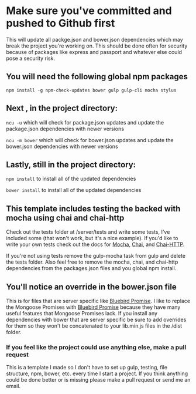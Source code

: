# Make sure you've committed and pushed to Github first

This will update all packge.json and bower.json dependencies which may break the project you're working on. This should be done often for security because of packages like express and passport and whatever else could pose a security risk.

## You will need the following global npm packages

`npm install -g npm-check-updates bower gulp gulp-cli mocha stylus`

## Next , in the project directory:

`ncu -u`
which will check for package.json updates and update the package.json dependencies with newer versions

`ncu -m bower`
which will check for bower.json updates and update the bower.json dependencies with newer versions

## Lastly, still in the project directory:

`npm install`
to install all of the updated dependencies

`bower install`
to install all of the updated dependencies

## This template includes testing the backed with mocha using chai and chai-http

Check out the tests folder at /server/tests and write some tests, I've included some (that won't work, but it's a nice example). If you'd like to write your own tests check out the docs for [Mocha](https://mochajs.org/), [Chai](http://chaijs.com/), and [Chai-HTTP](https://github.com/chaijs/chai-http).

If you're not using tests remove the gulp-mocha task from gulp and delete the tests folder. Also feel free to remove the mocha, chai, and chai-http dependencies from the packages.json files and you global npm install.

## You'll notice an override in the bower.json file

This is for files that are server specific like [Bluebird Promise](http://bluebirdjs.com/docs/api-reference.html). I like to replace the Mongoose Promises with [Bluebird Promise](http://bluebirdjs.com/docs/api-reference.html) because they have many useful features that Mongoose Promises lack. If you install any dependencies with bower that are server specific be sure to add overrides for them so they won't be concatenated to your lib.min.js files in the /dist folder. 

### If you feel like the project could use anything else, make a pull request

This is a template I made so I don't have to set up gulp, testing, file structure, npm, bower, etc. every time I start a project. If you think anything could be done better or is missing please make a pull request or send me an email.
